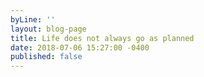 ```yaml
---
byLine: ''
layout: blog-page
title: Life does not always go as planned
date: 2018-07-06 15:27:00 -0400
published: false
---
```

